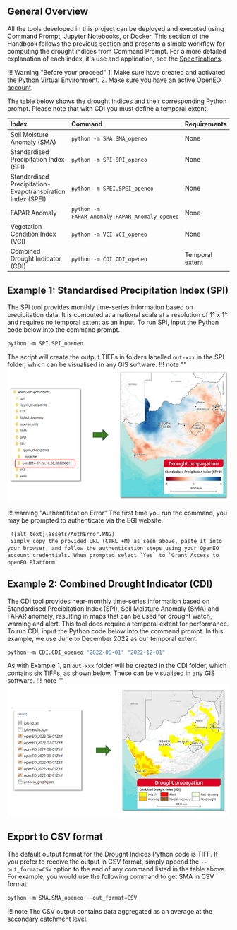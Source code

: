 ## General Overview
All the tools developed in this project can be deployed and executed using Command Prompt, Jupyter Notebooks, or Docker. This section of the Handbook follows the previous section and presents a simple workflow for computing the drought indices from Command Prompt. For a more detailed explanation of each index, it's use and application, see the [Specifications](theoretical_basis.md). 

!!! Warning "Before your proceed"
    1. Make sure have created and activated the [Python Virtual Environment](Installation.md#create-a-virtual-environment-with-python).
    2. Make sure you have an active [OpenEO account](OpenEO.md).

The table below shows the drought indices and their corresponding Python prompt.  Please note that with CDI you must define a temporal extent.

| Index         | Command                                    | Requirements    | 
| :------------ | :---------------------------------------------- | :---------------|
| Soil Moisture Anomaly (SMA)           | `python -m SMA.SMA_openeo`                      | None            |
| Standardised Precipitation Index (SPI)          | `python -m SPI.SPI_openeo`                      | None            |
| Standardised Precipitation-Evapotranspiration Index (SPEI)         | `python -m SPEI.SPEI_openeo`                    | None            |
| FAPAR Anomaly | `python -m FAPAR_Anomaly.FAPAR_Anomaly_openeo`  | None            |
| Vegetation Condition Index (VCI)         | `python -m VCI.VCI_openeo`                      | None            |
| Combined Drought Indicator (CDI)         | `python -m CDI.CDI_openeo`                      | Temporal extent |

## Example 1: Standardised Precipitation Index (SPI)
The SPI tool provides monthly time-series information based on precipitation data. It is computed at a national scale at a resolution of 1° x 1° and requires no temporal extent as an input. To run SPI, input the Python code below into the command prompt.
``` py
python -m SPI.SPI_openeo
```
The script will create the output TIFFs in folders labelled `out-xxx` in the SPI folder, which can be visualised in any GIS software.
!!! note ""
    ![alt text](<assets/SPI_ Results_Map.PNG>)

!!! warning "Authentification Error"
    The first time you run the command, you may be prompted to authenticate via the EGI website.

     ![alt text](assets/AuthError.PNG)
     Simply copy the provided URL (CTRL +M) as seen above, paste it into your browser, and follow the authentication steps using your OpenEO account credentials. When prompted select `Yes` to `Grant Access to openEO Platform`

## Example 2: Combined Drought Indicator (CDI)
The CDI tool provides near-monthly time-series information based on Standardised Precipitation Index (SPI), Soil Moisture Anomaly (SMA) and FAPAR anomaly, resulting in maps that can be used for drought watch, warning and alert. This tool does require a temporal extent for performance. To run CDI, input the Python code below into the command prompt. In this example, we use June to December 2022 as our temporal extent.
``` py
python -m CDI.CDI_openeo "2022-06-01" "2022-12-01"
```
As with Example 1, an `out-xxx` folder will be created in the CDI folder, which contains six TIFFs, as shown below. These can be visualised in any GIS software.
!!! note ""
    ![alt text](assets/CDI_Outputs.PNG)   

## Export to CSV format
The default output format for the Drought Indices Python code is TIFF. If you prefer to receive the output in CSV format, simply append the `--out_format=CSV` option to the end of any command listed in the table above. For example, you would use the following command to get SMA in CSV format. 
``` py
python -m SMA.SMA_openeo --out_format=CSV
```
!!! note
    The CSV output contains data aggregated as an average at the secondary catchment level.